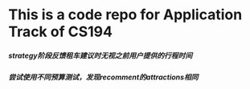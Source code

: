 # This is a code repo for Application Track of CS194

##### strategy阶段反馈租车建议时无视之前用户提供的行程时间

##### 尝试使用不同预算测试，发现recomment的attractions相同


